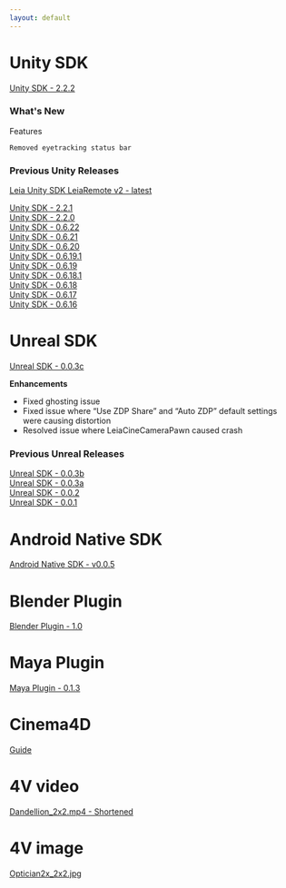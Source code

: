 ```yaml
---
layout: default
---
```




# Unity SDK
<!--- unity_sdk_link_begin --->
[Unity SDK - 2.2.2](https://github.com/LeiaInc/leiainc.github.io/raw/master/Unity/LeiaUnitySDK_Public_v2.2.2.zip)
<br>
<!--- unity_sdk_link_end --->
### What's New
<!--- unity_sdk_text_description_begin --->

Features

    Removed eyetracking status bar

<!--- unity_sdk_text_description_end --->

### Previous Unity Releases

[Leia Unity SDK LeiaRemote v2 - latest](https://github.com/LeiaInc/leiainc.github.io/raw/master/LeiaRemote2/LeiaRemote2_Latest.zip) <br>

[Unity SDK - 2.2.1](https://github.com/LeiaInc/leiainc.github.io/raw/master/Unity/LeiaUnitySDK_Public_v2.2.1.zip) <br>
[Unity SDK - 2.2.0](https://github.com/LeiaInc/leiainc.github.io/raw/master/Unity/LeiaUnitySDK_Public_v2.2.0.zip) <br>
[Unity SDK - 0.6.22](https://github.com/LeiaInc/leiainc.github.io/raw/master/Unity/LeiaUnitySDK_Public_v0.6.22.zip) <br>
[Unity SDK - 0.6.21](https://github.com/LeiaInc/leiainc.github.io/raw/master/Unity/LeiaUnitySDK_Public_v0.6.21.zip) <br>
[Unity SDK - 0.6.20](https://github.com/LeiaInc/leiainc.github.io/raw/master/Unity/LeiaUnitySDK_Public_v0.6.20.zip) <br>
[Unity SDK - 0.6.19.1](https://github.com/LeiaInc/leiainc.github.io/raw/master/Unity/LeiaUnitySDK_Public_v0.6.19.1.zip) <br>
[Unity SDK - 0.6.19](https://github.com/LeiaInc/leiainc.github.io/raw/master/Unity/LeiaUnitySDK_Public_v0.6.19.zip) <br>
[Unity SDK - 0.6.18.1](https://github.com/LeiaInc/leiainc.github.io/raw/master/Unity/LeiaUnitySDK_Public_v0.6.18_1.zip) <br>
[Unity SDK - 0.6.18](https://github.com/LeiaInc/leiainc.github.io/raw/master/Unity/LeiaUnitySDK_Public_v0.6.18.zip) <br>
[Unity SDK - 0.6.17](https://github.com/LeiaInc/leiainc.github.io/raw/master/Unity/LeiaUnitySDK_Public_v0.6.17.zip) <br>
[Unity SDK - 0.6.16](https://github.com/LeiaInc/leiainc.github.io/raw/master/Unity/LeiaUnitySDK_Public_v0.6.16.zip) <br>

# Unreal SDK
<!--- unreal_sdk_link_begin --->
[Unreal SDK - 0.0.3c](https://github.com/LeiaInc/leiainc.github.io/raw/master/Unreal/LeiaLoft_Unreal_SDK_LeiaCamera_003c.zip)
<!--- unreal_sdk_link_end --->

<!--- unreal_sdk_text_description_begin --->
**Enhancements**
- Fixed ghosting issue
- Fixed issue where “Use ZDP Share” and “Auto ZDP” default settings were causing distortion
- Resolved issue where LeiaCineCameraPawn caused crash
<!--- unreal_sdk_text_description_end --->

### Previous Unreal Releases
[Unreal SDK - 0.0.3b](https://github.com/LeiaInc/leiainc.github.io/raw/master/Unreal/LeiaLoft_Unreal_SDK_LeiaCamera_003b.zip)<br>
[Unreal SDK - 0.0.3a](https://github.com/LeiaInc/leiainc.github.io/raw/master/Unreal/LeiaLoft_Unreal_SDK_LeiaCamera_003a.zip)<br>
[Unreal SDK - 0.0.2](https://github.com/LeiaInc/leiainc.github.io/raw/master/Unreal/LeiaLoft_Unreal_SDK_LeiaCamera_002_.4e4a563.zip)<br>
[Unreal SDK - 0.0.1](https://github.com/LeiaInc/leiainc.github.io/raw/master/Unreal/LeiaLoft_Unreal_SDK_LeiaCamera_001_bf5adb8.zip)

# Android Native SDK
<!--- android_sdk_link_begin --->
[Android Native SDK - v0.0.5](https://github.com/LeiaInc/leiainc.github.io/raw/master/Android/LeiaLoft_NativeAndroid_SDK_2018-07-19.zip)
<!--- android_sdk_link_end --->
# Blender Plugin
<!--- blender_link_begin --->
[Blender Plugin - 1.0](https://github.com/LeiaInc/leiainc.github.io/raw/master/Blender/Leia+Blender+SDK.zip)
<!--- blender_link_end --->
# Maya Plugin
<!--- maya_link_begin --->
[Maya Plugin - 0.1.3](https://github.com/LeiaInc/leiainc.github.io/raw/master/Maya/LeiaMayaPlugin_v013.zip)
<!--- maya_link_end --->
# Cinema4D
<!--- c4d_link_begin --->
[Guide](https://github.com/LeiaInc/leiainc.github.io/raw/master/C4D/2%20Step%20Rendering%20with%20cinema%204d.pdf)
<!--- c4d_link_end --->
# 4V video
[Dandellion_2x2.mp4 - Shortened](https://github.com/LeiaInc/leiainc.github.io/raw/master/DandellionsSnip_2x2.mp4)

# 4V image
[Optician2x_2x2.jpg](https://github.com/LeiaInc/leiainc.github.io/raw/master/Optician2x_2x2.jpg)
